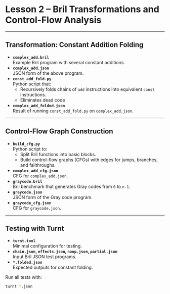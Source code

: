 # Lesson 2 – Bril Transformations and Control-Flow Analysis

---

## Transformation: Constant Addition Folding

- **`complex_add.bril`**  
  Example Bril program with several constant additions.
- **`complex_add.json`**  
  JSON form of the above program.
- **`const_add_fold.py`**  
  Python script that:
  - Recursively folds chains of `add` instructions into equivalent `const` instructions.
  - Eliminates dead code
- **`complex_add_folded.json`**  
  Result of running `const_add_fold.py` on `complex_add.json`.

---

## Control-Flow Graph Construction

- **`build_cfg.py`**  
  Python script to:
  - Split Bril functions into basic blocks.
  - Build control-flow graphs (CFGs) with edges for jumps, branches, and fallthroughs.
- **`complex_add_cfg.json`**  
  CFG for `complex_add.json`.
- **`graycode.bril`**  
  Bril benchmark that generates Gray codes from `0` to `n-1`.
- **`graycode.json`**  
  JSON form of the Gray code program.
- **`graycode_cfg.json`**  
  CFG for `graycode.json`.

---

## Testing with Turnt

- **`turnt.toml`**  
  Minimal configuration for testing.
- **`chain.json`, `effects.json`, `noop.json`, `partial.json`**  
  Input Bril JSON test programs.
- **`*.folded.json`**  
  Expected outputs for constant folding.

Run all tests with:

```bash
turnt *.json
